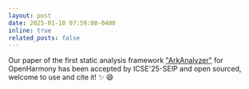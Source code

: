 ```yaml
---
layout: post
date: 2025-01-10 07:59:00-0400
inline: true
related_posts: false
---
```


Our paper of the first static analysis framework ["ArkAnalyzer"](https://gitee.com/openharmony-sig/arkanalyzer) for OpenHarmony has been accepted by ICSE'25-SEIP and open sourced, welcome to use and cite it! :sparkles: :smile:
